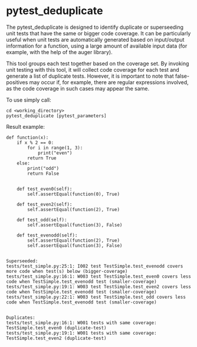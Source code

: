 # pytest_deduplicate

The pytest_deduplicate is designed to identify duplicate or superseeding unit tests that have the same or bigger code coverage. 
It can be particularly useful when unit tests are automatically generated based on input/output information for a function, 
using a large amount of available input data (for example, with the help of the auger library).

This tool groups each test together based on the coverage set. 
By invoking unit testing with this tool, it will collect code coverage for each test and generate a list of duplicate tests. 
However, it is important to note that false-positives may occur if, for example, there are regular expressions involved, as the code coverage in such cases may appear the same.

To use simply call:

    cd <working_directory>
    pytest_deduplicate [pytest_parameters]

Result example:

```
def function(x):
    if x % 2 == 0:
        for i in range(1, 3):
            print("even")
        return True
    else:
        print("odd")
        return False


    def test_even0(self):
        self.assertEqual(function(0), True)

    def test_even2(self):
        self.assertEqual(function(2), True)

    def test_odd(self):
        self.assertEqual(function(3), False)

    def test_evenodd(self):
        self.assertEqual(function(2), True)
        self.assertEqual(function(3), False)


Superseeded:
tests/test_simple.py:25:1: I002 test TestSimple.test_evenodd covers more code when test(s) below (bigger-coverage)
tests/test_simple.py:16:1: W003 test TestSimple.test_even0 covers less code when TestSimple.test_evenodd test (smaller-coverage)
tests/test_simple.py:19:1: W003 test TestSimple.test_even2 covers less code when TestSimple.test_evenodd test (smaller-coverage)
tests/test_simple.py:22:1: W003 test TestSimple.test_odd covers less code when TestSimple.test_evenodd test (smaller-coverage)


Duplicates:
tests/test_simple.py:16:1: W001 tests with same coverage: TestSimple.test_even0 (duplicate-test)
tests/test_simple.py:19:1: W001 tests with same coverage: TestSimple.test_even2 (duplicate-test)
```
